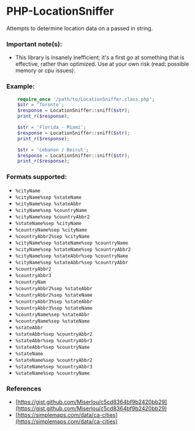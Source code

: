 # PHP-LocationSniffer
Attempts to determine location data on a passed in string.


### Important note(s):
- This library is insanely inefficient; it's a first go at something that is
effective, rather than optimized. Use at your own risk (read: possible memory or
cpu issues).


### Example:
``` php
    require_once '/path/to/LocationSniffer.class.php';
    $str = 'Toronto';
    $response = LocationSniffer::sniff($str);
    print_r($response);

    $str = 'Florida - Miami';
    $response = LocationSniffer::sniff($str);
    print_r($response);

    $str = 'Lebanon / Beirut';
    $response = LocationSniffer::sniff($str);
    print_r($response);
```


### Formats supported:
- `%cityName`
- `%cityName%sep %stateName`
- `%cityName%sep %stateAbbr`
- `%cityName%sep %countryName`
- `%cityName%sep %countryAbbr2`
- `%stateName%sep %cityName`
- `%countryName%sep %cityName`
- `%countryAbbr2%sep %cityName`
- `%cityName%sep %stateName%sep %countryName`
- `%cityName%sep %stateName%sep %countryAbbr2`
- `%cityName%sep %stateAbbr%sep %countryName`
- `%cityName%sep %stateAbbr%sep %countryAbbr`
- `%countryAbbr2`
- `%countryAbbr3`
- `%countryNam`
- `%countryAbbr2%sep %stateAbbr `
- `%countryAbbr2%sep %stateName `
- `%countryAbbr3%sep %stateAbbr `
- `%countryAbbr3%sep %stateName `
- `%countryName%sep %stateAbbr `
- `%countryName%sep %stateName `
- `%stateAbbr`
- `%stateAbbr%sep %countryAbbr2`
- `%stateAbbr%sep %countryAbbr3`
- `%stateAbbr%sep %countryName`
- `%stateName`
- `%stateName%sep %countryAbbr2`
- `%stateName%sep %countryAbbr3`
- `%stateName%sep %countryName`


### References
 - [https://gist.github.com/Miserlou/c5cd8364bf9b2420bb29](https://gist.github.com/Miserlou/c5cd8364bf9b2420bb29)
 - [https://simplemaps.com/data/ca-cities](https://simplemaps.com/data/ca-cities)
